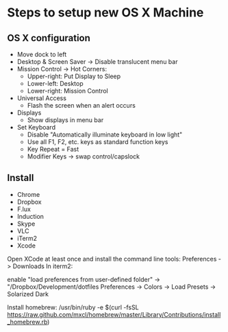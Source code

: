 # Steps to setup new OS X Machine

## OS X configuration
- Move dock to left
- Desktop & Screen Saver -> Disable translucent menu bar
- Mission Control -> Hot Corners:
  - Upper-right: Put Display to Sleep
  - Lower-left: Desktop
  - Lower-right: Mission Control
- Universal Access
  - Flash the screen when an alert occurs
- Displays
  - Show displays in menu bar
- Set Keyboard
  - Disable "Automatically illuminate keyboard in low light"
  - Use all F1, F2, etc. keys as standard function keys
  - Key Repeat = Fast
  - Modifier Keys -> swap control/capslock

## Install
- Chrome
- Dropbox
- F.lux
- Induction
- Skype
- VLC
- iTerm2
- Xcode
 
Open XCode at least once and install the command line tools: Preferences -> Downloads
In iterm2:

   enable "load preferences from user-defined folder" -> "/Dropbox/Development/dotfiles
   Preferences -> Colors -> Load Presets -> Solarized Dark

Install homebrew:
  /usr/bin/ruby -e $(curl -fsSL https://raw.github.com/mxcl/homebrew/master/Library/Contributions/install_homebrew.rb)
